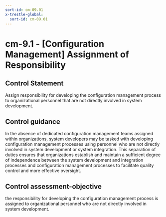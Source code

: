 ```yaml
---
sort-id: cm-09.01
x-trestle-global:
  sort-id: cm-09.01
---
```


# cm-9.1 - \[Configuration Management\] Assignment of Responsibility

## Control Statement

Assign responsibility for developing the configuration management process to organizational personnel that are not directly involved in system development.

## Control guidance

In the absence of dedicated configuration management teams assigned within organizations, system developers may be tasked with developing configuration management processes using personnel who are not directly involved in system development or system integration. This separation of duties ensures that organizations establish and maintain a sufficient degree of independence between the system development and integration processes and configuration management processes to facilitate quality control and more effective oversight.

## Control assessment-objective

the responsibility for developing the configuration management process is assigned to organizational personnel who are not directly involved in system development.
